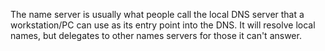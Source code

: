  The name server is usually what people call the local DNS server that a workstation/PC can use as its entry point into the DNS. It will resolve local names, but delegates to other names servers for those it can't answer.
